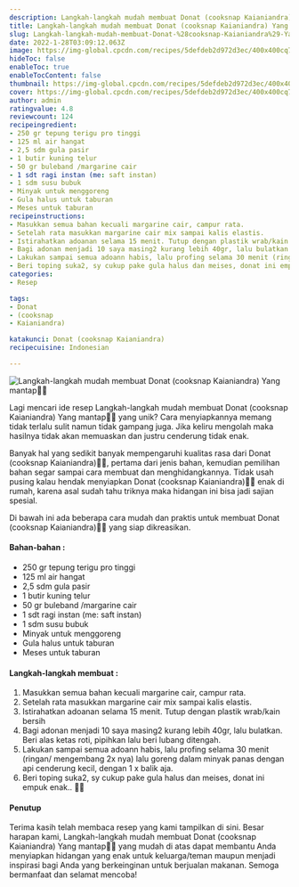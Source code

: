 ```yaml
---
description: Langkah-langkah mudah membuat Donat (cooksnap Kaianiandra) Yang mantap"
title: Langkah-langkah mudah membuat Donat (cooksnap Kaianiandra) Yang mantap
slug: Langkah-langkah-mudah-membuat-Donat-%28cooksnap-Kaianiandra%29-Yang-mantap
date: 2022-1-28T03:09:12.063Z
image: https://img-global.cpcdn.com/recipes/5defdeb2d972d3ec/400x400cq70/photo.jpg
hideToc: false
enableToc: true
enableTocContent: false
thumbnail: https://img-global.cpcdn.com/recipes/5defdeb2d972d3ec/400x400cq70/photo.jpg
cover: https://img-global.cpcdn.com/recipes/5defdeb2d972d3ec/400x400cq70/photo.jpg
author: admin
ratingvalue: 4.8
reviewcount: 124
recipeingredient:
- 250 gr tepung terigu pro tinggi
- 125 ml air hangat
- 2,5 sdm gula pasir
- 1 butir kuning telur
- 50 gr buleband /margarine cair
- 1 sdt ragi instan (me: saft instan)
- 1 sdm susu bubuk
- Minyak untuk menggoreng
- Gula halus untuk taburan
- Meses untuk taburan
recipeinstructions:
- Masukkan semua bahan kecuali margarine cair, campur rata.
- Setelah rata masukkan margarine cair mix sampai kalis elastis.
- Istirahatkan adoanan selama 15 menit. Tutup dengan plastik wrab/kain bersih
- Bagi adonan menjadi 10 saya masing2 kurang lebih 40gr, lalu bulatkan. Beri alas ketas roti, pipihkan lalu beri lubang ditengah.
- Lakukan sampai semua adoann habis, lalu profing selama 30 menit (ringan/ mengembang 2x nya) lalu goreng dalam minyak panas dengan api cenderung kecil, dengan 1 x balik aja.
- Beri toping suka2, sy cukup pake gula halus dan meises, donat ini empuk enak.. 🥰🥰
categories:
- Resep

tags:
- Donat
- (cooksnap
- Kaianiandra)

katakunci: Donat (cooksnap Kaianiandra)
recipecuisine: Indonesian

---
```


![Langkah-langkah mudah membuat Donat (cooksnap Kaianiandra) Yang mantap👩‍🍳](https://img-global.cpcdn.com/recipes/5defdeb2d972d3ec/400x400cq70/photo.jpg)

Lagi mencari ide resep Langkah-langkah mudah membuat Donat (cooksnap Kaianiandra) Yang mantap👩‍🍳 yang unik? Cara menyiapkannya memang tidak terlalu sulit namun tidak gampang juga. Jika keliru mengolah maka hasilnya tidak akan memuaskan dan justru cenderung tidak enak.

Banyak hal yang sedikit banyak mempengaruhi kualitas rasa dari Donat (cooksnap Kaianiandra)👩‍🍳, pertama dari jenis bahan, kemudian pemilihan bahan segar sampai cara membuat dan menghidangkannya. Tidak usah pusing kalau hendak menyiapkan Donat (cooksnap Kaianiandra)👩‍🍳 enak di rumah, karena asal sudah tahu triknya maka hidangan ini bisa jadi sajian spesial.

Di bawah ini ada beberapa cara mudah dan praktis untuk membuat Donat (cooksnap Kaianiandra)👩‍🍳 yang siap dikreasikan.

<!--inarticleads1-->

#### Bahan-bahan :

- 250 gr tepung terigu pro tinggi
- 125 ml air hangat
- 2,5 sdm gula pasir
- 1 butir kuning telur
- 50 gr buleband /margarine cair
- 1 sdt ragi instan (me: saft instan)
- 1 sdm susu bubuk
- Minyak untuk menggoreng
- Gula halus untuk taburan
- Meses untuk taburan

<!--inarticleads2-->

#### Langkah-langkah membuat :

1. Masukkan semua bahan kecuali margarine cair, campur rata.
1. Setelah rata masukkan margarine cair mix sampai kalis elastis.
1. Istirahatkan adoanan selama 15 menit. Tutup dengan plastik wrab/kain bersih
1. Bagi adonan menjadi 10 saya masing2 kurang lebih 40gr, lalu bulatkan. Beri alas ketas roti, pipihkan lalu beri lubang ditengah.
1. Lakukan sampai semua adoann habis, lalu profing selama 30 menit (ringan/ mengembang 2x nya) lalu goreng dalam minyak panas dengan api cenderung kecil, dengan 1 x balik aja.
1. Beri toping suka2, sy cukup pake gula halus dan meises, donat ini empuk enak.. 🥰🥰

#### Penutup

Terima kasih telah membaca resep yang kami tampilkan di sini. Besar harapan kami, Langkah-langkah mudah membuat Donat (cooksnap Kaianiandra) Yang mantap👩‍🍳 yang mudah di atas dapat membantu Anda menyiapkan hidangan yang enak untuk keluarga/teman maupun menjadi inspirasi bagi Anda yang berkeinginan untuk berjualan makanan. Semoga bermanfaat dan selamat mencoba!